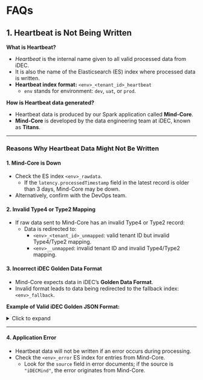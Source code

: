 # FAQs

## 1. Heartbeat is Not Being Written

**What is Heartbeat?**

- *Heartbeat* is the internal name given to all valid processed data from iDEC.
- It is also the name of the Elasticsearch (ES) index where processed data is written.
- **Heartbeat index format:** `<env>_<tenant_id>_heartbeat`
  - `env` stands for environment: `dev`, `uat`, or `prod`.

**How is Heartbeat data generated?**

- Heartbeat data is produced by our Spark application called **Mind-Core**.
- **Mind-Core** is developed by the data engineering team at iDEC, known as **Titans**.

---

### Reasons Why Heartbeat Data Might Not Be Written

#### 1. Mind-Core is Down

- Check the ES index `<env>_rawdata`.
  - If the `latency.processedTimestamp` field in the latest record is older than 3 days, Mind-Core may be down.
- Alternatively, confirm with the DevOps team.

#### 2. Invalid Type4 or Type2 Mapping

- If raw data sent to Mind-Core has an invalid Type4 or Type2 record:
  - Data is redirected to:
    - `<env>_<tenant_id>_unmapped`: valid tenant ID but invalid Type4/Type2 mapping.
    - `<env>__unmapped`: invalid tenant ID and invalid Type4/Type2 mapping.

#### 3. Incorrect iDEC Golden Data Format

- Mind-Core expects data in iDEC’s **Golden Data Format**.
- Invalid format leads to data being redirected to the fallback index:  
  `<env>_fallback`.

**Example of Valid iDEC Golden JSON Format:**

<details>
<summary>Click to expand</summary>

```json
{
  "system": {
    "plv": "1.3",
    "fwv": "1.0",
    "did": "mac",
    "gid": "gateway_id",
    "cid": "client_id",
    "tmstp": "2021-02-26T08:46:26+0530",
    "mtyp": 1
  },
  "attr": {
    "chr": 1,
    "batr": "99.99",
    "tmp": 1
  },
  "gnss": {
    "nmea": {
      "val": ["$GPRMC,085814.329,A,0118.072,N,10351.741,E,,,260421,000.0,W*78"]
    },
    "geometry": {
      "type": "Point",
      "coordinates": {
        "val": [[125.6, 10.1], [125.6, 10.1]]
      }
    },
    "bcn": {
      "val": [{
        "val": [{
          "bid": "SIMBD00002",
          "rssi": -77.0,
          "batr": 100
        }, {
          "bid": "SIMBD00002",
          "rssi": -77.0,
          "batr": 100
        }]
      }]
    },
    "si": 60
  },
  "data": {
    "analog_in": {
      "channel_1": {
        "val": [108.0, 78.0]
      },
      "channel_2": {
        "val": [108.0, 78.0]
      },
      "si": 60
    },
    "digital_in": {
      "channel_1": {
        "val": [108.0, 78.0]
      },
      "channel_2": {
        "val": [108.0, 78.0]
      },
      "si": 60
    }
  },
  "stats": {
    "analog_in": {
      "channel_1": {
        "val": [{
          "mean": 12.00,
          "median": 12.00,
          "variance": 2.00,
          "sd": 1.00,
          "tss": 126.00,
          "absdev": 1.00,
          "skew": 0.00,
          "kurtosis": -1.00,
          "lag_autocoorelation": 0.00,
          "largest": 15.00,
          "smallest": 10.00,
          "max_index": 14,
          "min_index": 0
        }]
      }
    }
  },
  "dtc": [
    {
      "code": "101AXV",
      "remarks": "fff"
    },
    {
      "code": "101AXV",
      "remarks": "fff"
    }
  ],
  "diagnostics": {
    "peripheral": [
      {
        "systemType": "SCANNER",
        "message": "Scanner serial port is connected",
        "errorCode": 0,
        "macId": "90:2e:16:f8:14:53",
        "isError": 0
      },
      {
        "systemType": "CAMERA",
        "message": "Scanner serial port is connected",
        "errorCode": 0,
        "macId": "90:2e:16:f8:14:53",
        "isError": 0
      }
    ]
  }
}
```

</details>

---

#### 4. Application Error

- Heartbeat data will not be written if an error occurs during processing.
- Check the `<env>_error` ES index for entries from Mind-Core.
  - Look for the `source` field in error documents; if the source is `"iDECMind"`, the error originates from Mind-Core.